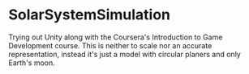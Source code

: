 # SolarSystemSimulation
Trying out Unity along with the Coursera's Introduction to Game Development course. This is neither to scale nor an accurate representation, instead it's just a model with circular planers and only Earth's moon.
